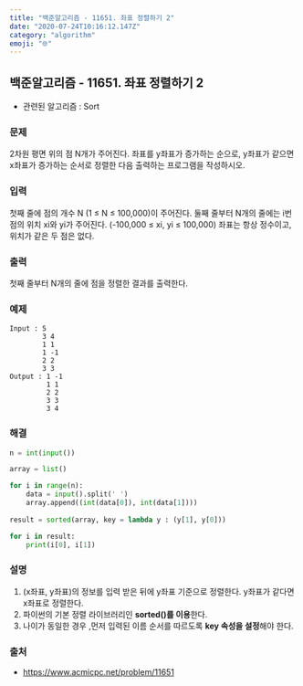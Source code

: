 ```yaml
---
title: "백준알고리즘 - 11651. 좌표 정렬하기 2"
date: "2020-07-24T10:16:12.147Z"
category: "algorithm"
emoji: "🌐"
---
```


## 백준알고리즘 - 11651. 좌표 정렬하기 2

- 관련된 알고리즘 : Sort

### 문제

2차원 평면 위의 점 N개가 주어진다. 좌표를 y좌표가 증가하는 순으로, y좌표가 같으면 x좌표가 증가하는 순서로 정렬한 다음 출력하는 프로그램을 작성하시오.

### 입력

첫째 줄에 점의 개수 N (1 ≤ N ≤ 100,000)이 주어진다. 둘째 줄부터 N개의 줄에는 i번점의 위치 xi와 yi가 주어진다. (-100,000 ≤ xi, yi ≤ 100,000) 좌표는 항상 정수이고, 위치가 같은 두 점은 없다.

### 출력

첫째 줄부터 N개의 줄에 점을 정렬한 결과를 출력한다.

### 예제

```
Input : 5
        3 4
        1 1
        1 -1
        2 2
        3 3
Output : 1 -1
         1 1
         2 2
         3 3
         3 4
```

### 해결

```python
n = int(input())

array = list()

for i in range(n):
    data = input().split(' ')
    array.append((int(data[0]), int(data[1])))
    
result = sorted(array, key = lambda y : (y[1], y[0]))

for i in result:
    print(i[0], i[1])
```

### 설명

1. (x좌표, y좌표)의 정보를 입력 받은 뒤에 y좌표 기준으로 정렬한다. y좌표가 같다면 x좌표로 정렬한다.
2. 파이썬의 기본 정렬 라이브러리인 **sorted()를 이용**한다.
3. 나이가 동일한 경우 ,먼저 입력된 이름 순서를 따르도록 **key 속성을 설정**해야 한다.

### 출처

- https://www.acmicpc.net/problem/11651

